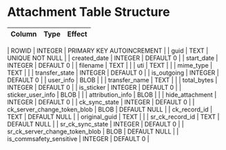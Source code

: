 # Attachment Table Structure

| Column | Type | Effect |
| -- | -- | -- |

| ROWID |  INTEGER | PRIMARY KEY AUTOINCREMENT |
| guid |  TEXT | UNIQUE NOT NULL |
| created_date |  INTEGER | DEFAULT 0 |
| start_date |  INTEGER | DEFAULT 0 |
| filename |  TEXT | |
| uti |  TEXT | |
| mime_type |  TEXT | |
| transfer_state |  INTEGER | DEFAULT 0 |
| is_outgoing |  INTEGER | DEFAULT 0 |
| user_info |  BLOB | |
| transfer_name |  TEXT | |
| total_bytes |  INTEGER | DEFAULT 0 |
| is_sticker |  INTEGER | DEFAULT 0 |
| sticker_user_info |  BLOB | |
| attribution_info |  BLOB | |
| hide_attachment |  INTEGER | DEFAULT 0 |
| ck_sync_state |  INTEGER | DEFAULT 0 |
| ck_server_change_token_blob |  BLOB | DEFAULT NULL |
| ck_record_id |  TEXT | DEFAULT NULL |
| original_guid |  TEXT | |
| sr_ck_record_id |  TEXT | DEFAULT NULL |
| sr_ck_sync_state |  INTEGER | DEFAULT 0 |
| sr_ck_server_change_token_blob |  BLOB | DEFAULT NULL |
| is_commsafety_sensitive |  INTEGER | DEFAULT 0 |
